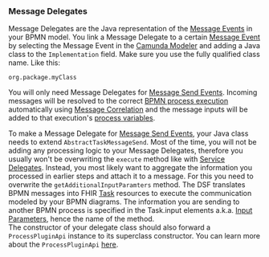 ### Message Delegates

Message Delegates are the Java representation of the [Message Events](../../concepts/bpmn/messaging.md) in your BPMN model.
You link a Message Delegate to a certain [Message Event](../../concepts/bpmn/messaging.md) by selecting the Message Event
in the [Camunda Modeler](https://camunda.com/download/modeler/) and adding a Java class to the `Implementation` field.
Make sure you use the fully qualified class name. Like this:
```
org.package.myClass
```

You will only need Message Delegates for [Message Send Events](../../concepts/bpmn/messaging.md). Incoming messages will
be resolved to the correct [BPMN process execution](../../concepts/dsf/bpmn-process-execution.md) automatically using [Message Correlation](../../concepts/dsf/message-correlation.md)
and the message inputs will be added to that execution's [process variables](../../concepts/dsf/bpmn-process-variables.md).

To make a Message Delegate for [Message Send Events](../../concepts/bpmn/messaging.md), your Java class needs to extend
`AbstractTaskMessageSend`. Most of the time, you will not be adding any processing logic to your Message Delegates, therefore you usually won't be overwriting
the `execute` method like with [Service Delegates](../../concepts/dsf/service-delegates.md). Instead, you most likely want to
aggregate the information you processed in earlier steps and attach it to a message. For this you need to overwrite the
`getAdditionalInputParamters` method. The DSF translates BPMN messages
into FHIR [Task](../../concepts/fhir/task.md) resources to execute the communication modeled by your BPMN diagrams. The information
you are sending to another BPMN process is specified in the Task.input elements a.k.a. [Input Parameters](../../concepts/fhir/task.md#task-input-parameters),
hence the name of the method.  
The constructor of your delegate class should also forward a `ProcessPluginApi` instance to its superclass constructor.
You can learn more about the `ProcessPluginApi` [here](../../concepts/dsf/process-api.md).
